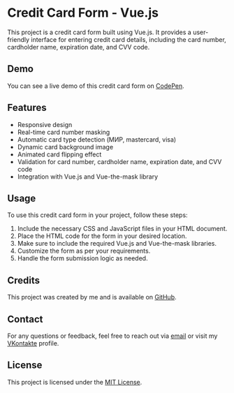 # Credit Card Form - Vue.js

This project is a credit card form built using Vue.js. It provides a user-friendly interface for entering credit card details, including the card number, cardholder name, expiration date, and CVV code.

## Demo

You can see a live demo of this credit card form on [CodePen](https://codepen.io/ucxseaqk-the-sans/pen/KKrXeZJ).

## Features

- Responsive design
- Real-time card number masking
- Automatic card type detection (МИР, mastercard, visa)
- Dynamic card background image
- Animated card flipping effect
- Validation for card number, cardholder name, expiration date, and CVV code
- Integration with Vue.js and Vue-the-mask library

## Usage

To use this credit card form in your project, follow these steps:

1. Include the necessary CSS and JavaScript files in your HTML document.
2. Place the HTML code for the form in your desired location.
3. Make sure to include the required Vue.js and Vue-the-mask libraries.
4. Customize the form as per your requirements.
5. Handle the form submission logic as needed.

## Credits

This project was created by me and is available on [GitHub](https://github.com/MustBeAltF4).

## Contact

For any questions or feedback, feel free to reach out via [email](mailto:xakep328@gmail.com
) or visit my [VKontakte](https://vk.com/mustbealtf47525) profile.

## License

This project is licensed under the [MIT License](LICENSE).
